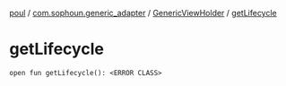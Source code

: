 [poul](../../index.md) / [com.sophoun.generic_adapter](../index.md) / [GenericViewHolder](index.md) / [getLifecycle](./get-lifecycle.md)

# getLifecycle

`open fun getLifecycle(): <ERROR CLASS>`